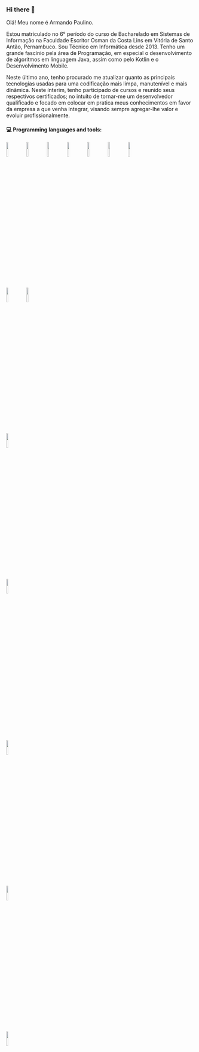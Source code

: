 ### Hi there 👋
Olá! Meu nome é Armando Paulino.

Estou matriculado no 6° período do curso de Bacharelado em Sistemas de Informação na Faculdade Escritor Osman da Costa Lins em Vitória de Santo Antão, Pernambuco. Sou Técnico em Informática desde 2013. Tenho um grande fascínio pela área de Programação, em especial o desenvolvimento de algoritmos em linguagem Java, assim como pelo Kotlin e o Desenvolvimento Mobile.

Neste último ano, tenho procurado me atualizar quanto as principais tecnologias usadas para uma codificação mais limpa, manutenível e mais dinâmica. Neste ínterim, tenho participado de cursos e reunido seus respectivos certificados; no intuito de tornar-me um desenvolvedor qualificado e focado em colocar em pratica meus conhecimentos em favor da empresa a que venha integrar, visando sempre agregar-lhe valor e evoluir profissionalmente.

#### :computer: Programming languages and tools: 
<p>
<code><img width="10%" src="https://www.vectorlogo.zone/logos/java/java-ar21.svg"></code>
<code><img width="10%" src="https://www.vectorlogo.zone/logos/kotlinlang/kotlinlang-ar21.svg"></code>
<code><img width="10%" src="https://www.vectorlogo.zone/logos/springio/springio-ar21.svg"></code>
<code><img width="10%" src="https://www.vectorlogo.zone/logos/android/android-ar21.svg"></code>
<code><img width="10%" src="https://www.vectorlogo.zone/logos/javascript/javascript-ar21.svg"></code>
<code><img width="10%" src="https://www.vectorlogo.zone/logos/json/json-ar21.svg"></code>
<code><img width="10%" src="https://www.vectorlogo.zone/logos/getbootstrap/getbootstrap-ar21.svg"></code>


<br />
<code><img width="10%" src="https://www.vectorlogo.zone/logos/mysql/mysql-ar21.svg"></code>
<code><img width="10%" src="https://www.vectorlogo.zone/logos/sqlite/sqlite-ar21.svg">
<code><img width="10%" src="https://www.vectorlogo.zone/logos/postgresql/postgresql-ar21.svg"></code>
<code><img width="10%" src="https://www.vectorlogo.zone/logos/hibernate/hibernate-ar21.svg"></code>

<br />
<code><img width="10%" src="https://www.vectorlogo.zone/logos/git-scm/git-scm-ar21.svg"></code>
<code><img width="10%" src="https://www.vectorlogo.zone/logos/github/github-ar21.svg"></code>
<code><img width="10%" src="https://www.vectorlogo.zone/logos/heroku/heroku-ar21.svg">  
</p>

